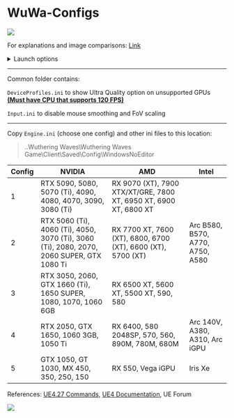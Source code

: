 # WuWa-Configs

[<img src="https://discord.com/api/guilds/798954204420112454/widget.png?style=banner2">](https://discord.gg/gczjQvgzWE)

For explanations and image comparisons: [Link](https://docs.google.com/document/d/e/2PACX-1vTuIAInOasQNStOkxvBX2qj-SkX1V5us16VZxy5cSSLHlntAIip0avYopPqpgACuaGe9I-5fJrKIyl4/pub)

<details>
<summary>Launch options</summary>
<pre>
-SkipSplash Skip intro videos
-dx11 Launch the game with DX11
-dx12 Launch the game with DX12
</pre>
<a href="https://i.imgur.com/aCpObBl.png"><img src="https://i.imgur.com/aCpObBl.png" style="width: 550px; height: auto;"></a>
</details>

---

Common folder contains:

``DeviceProfiles.ini`` to show Ultra Quality option on unsupported GPUs **[(Must have CPU that supports 120 FPS)](https://wutheringwaves.kurogames.com/en/main/news/detail/1190)**

``Input.ini`` to disable mouse smoothing and FoV scaling

---

Copy ``Engine.ini`` (choose one config) and other ini files to this location: 
> ..Wuthering Waves\Wuthering Waves Game\Client\Saved\Config\WindowsNoEditor

| Config | NVIDIA                                                                                    | AMD                                                               | Intel                            |
|--------|-------------------------------------------------------------------------------------------|-------------------------------------------------------------------|----------------------------------|
| 1      | RTX 5090, 5080, 5070 (Ti), 4090, 4080, 4070, 3090, 3080 (Ti)                              | RX 9070 (XT), 7900 XTX/XT/GRE, 7800 XT, 6950 XT, 6900 XT, 6800 XT |                                  |
| 2      | RTX 5060 (Ti), 4060 (Ti), 4050, 3070 (Ti), 3060 (Ti), 2080, 2070, 2060 SUPER, GTX 1080 Ti | RX 7700 XT, 7600 (XT), 6800, 6700 (XT), 6600 (XT), 5700 (XT)      | Arc B580, B570, A770, A750, A580 |
| 3      | RTX 3050, 2060, GTX 1660 (Ti), 1650 SUPER, 1080, 1070, 1060 6GB                           | RX 6500 XT, 5600 XT, 5500 XT, 590, 580                            |                                  |
| 4      | RTX 2050, GTX 1650, 1060 3GB, 1050 Ti                                                     | RX 6400, 580 2048SP, 570, 560, 890M, 780M, 680M                   | Arc 140V, A380, A310, Arc iGPU   |
| 5      | GTX 1050, GT 1030, MX 450, 350, 250, 150                                                  | RX 550, Vega iGPU                                                 | Iris Xe                          |

References: [UE4.27 Commands](https://framedsc.com/GeneralGuides/ue4_commands.htm), [UE4 Documentation](https://docs.unrealengine.com/4.27/en-US/), UE Forum

[<img src="https://i.imgur.com/fxmOE8N.png">](https://ko-fi.com/alteria/)